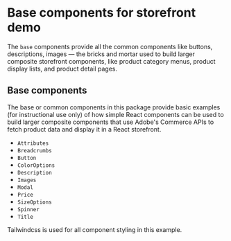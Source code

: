 # Base components for storefront demo

The `base` components provide all the common components like buttons, descriptions, images — the bricks and mortar used to build larger composite storefront components, like product category menus, product display lists, and product detail pages.

## Base components

The base or common components in this package provide basic examples (for instructional use only) of how simple React components can be used to build larger composite components that use Adobe's Commerce APIs to fetch product data and display it in a React storefront.

- `Attributes`
- `Breadcrumbs`
- `Button`
- `ColorOptions`
- `Description`
- `Images`
- `Modal`
- `Price`
- `SizeOptions`
- `Spinner`
- `Title`

Tailwindcss is used for all component styling in this example.
